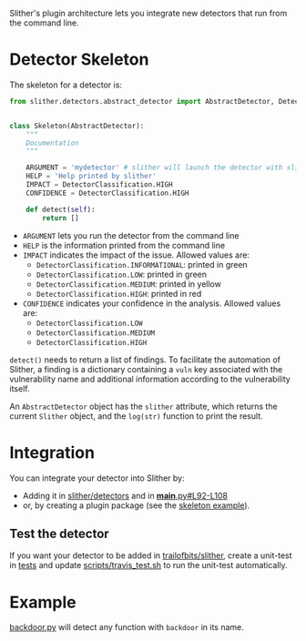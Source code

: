 Slither's plugin architecture lets you integrate new detectors that run from the command line.

# Detector Skeleton

The skeleton for a detector is:

```python
from slither.detectors.abstract_detector import AbstractDetector, DetectorClassification


class Skeleton(AbstractDetector):
    """
    Documentation
    """

    ARGUMENT = 'mydetector' # slither will launch the detector with slither.py --mydetector
    HELP = 'Help printed by slither'
    IMPACT = DetectorClassification.HIGH
    CONFIDENCE = DetectorClassification.HIGH

    def detect(self):
        return []
```

- `ARGUMENT` lets you run the detector from the command line
- `HELP` is the information printed from the command line
- `IMPACT` indicates the impact of the issue. Allowed values are:
  - `DetectorClassification.INFORMATIONAL`: printed in green
  - `DetectorClassification.LOW`: printed in green
  - `DetectorClassification.MEDIUM`: printed in yellow
  - `DetectorClassification.HIGH`: printed in red
- `CONFIDENCE` indicates your confidence in the analysis. Allowed values are:
  - `DetectorClassification.LOW`
  - `DetectorClassification.MEDIUM`
  - `DetectorClassification.HIGH`

`detect()` needs to return a list of findings. To facilitate the automation of Slither, a finding is a dictionary containing a `vuln` key associated with the vulnerability name and additional information according to the vulnerability itself.

An `AbstractDetector` object has the `slither` attribute, which returns the current `Slither` object, and the `log(str)` function to print the result.

# Integration

You can integrate your detector into Slither by:
- Adding it in [slither/detectors](https://github.com/trailofbits/slither/tree/20b8fdb7bc9227abe3c9c3a769f59eb5d1338849/slither/detectors) and in [__main__.py#L92-L108](https://github.com/trailofbits/slither/blob/20b8fdb7bc9227abe3c9c3a769f59eb5d1338849/slither/__main__.py#L92-L108)
- or, by creating a plugin package (see the [skeleton example](https://github.com/trailofbits/slither/tree/0d1bbbebad52affcc8f6ee5855ab16e3b6bbbc74/plugin_example)).

## Test the detector
If you want your detector to be added in [trailofbits/slither](https://github.com/trailofbits/slither), create a unit-test in [tests](https://github.com/trailofbits/slither/tree/master/tests) and update [scripts/travis_test.sh](https://github.com/trailofbits/slither/blob/master/scripts/travis_test.sh#L56) to run the unit-test automatically.

# Example
[backdoor.py](https://github.com/trailofbits/slither/blob/0d1bbbebad52affcc8f6ee5855ab16e3b6bbbc74/slither/detectors/examples/backdoor.py) will detect any function with `backdoor` in its name.
